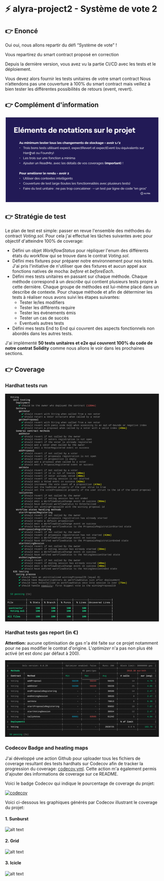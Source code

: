 # ⚡️ alyra-project2 - Système de vote 2

## :point_right: Enoncé

Oui oui, nous allons repartir du défi “Système de vote” !

Vous repartirez du smart contract proposé en correction

Depuis la dernière version, vous avez vu la partie CI/CD avec les tests et le déploiement.

Vous devez alors fournir les tests unitaires de votre smart contract Nous n’attendons pas une couverture à 100% du smart contract mais veillez à bien tester les différentes possibilités de retours (event, revert).

## :point_right: Complément d'information

![alt text](./resources/screenshot.png)

## :point_right: Stratégie de test

Le plan de test est simple: passer en revue l'ensemble des méthodes du contract _Voting.sol_. Pour cela j'ai effectué les tâches suivantes avec pour objectif d'atteindre 100% de coverage:

-   Défini un objet _WorkflowStatus_ pour répliquer l'enum des différents états du workflow qui se trouve dans le contrat _Voting.sol_.
-   Défini mes fixtures pour préparer notre environnement pour nos tests. J'ai pris l'initiative de n'utiliser que des fixtures et aucun appel aux fonctions natives de mocha: _before_ et _beforeEach_.
-   Défini mes tests unitaires en passant sur chaque méthode. Chaque méthode correspond à un _describe_ qui contient plusieurs tests propre à cette dernière. Chaque groupe de méthodes est lui-même placé dans un describe de contexte. Pour chaque méthode et afin de déterminer les tests à réaliser nous avons suivi les étapes suivantes:
    -   Tester le/les modifiers
    -   Tester les différents require
    -   Tester les événements émis
    -   Tester un cas de succès
    -   Eventuels autres tests
-   Défini mes tests End to End qui couvrent des aspects fonctionnels non abordés dans les autres tests.

J'ai implémenté **50 tests unitaires et e2e qui couvrent 100% du code de notre contrat Solidity** comme nous allons le voir dans les prochaines sections.

## :point_right: Coverage

### Hardhat tests run

![alt text](./resources/coverage.png)

### Hardhat tests gas report (in €)

**Attention:** aucune optimisation de gas n'a été faite sur ce projet notamment pour ne pas modifier le contrat d'origine. L'_optimizer_ n'a pas non plus été activé (et est donc par défaut à 200).

![alt text](./resources/gas.png)

### Codecov Badge and heating maps

J'ai développé une action Github pour uploader tous les fichiers de coverage resultant des tests hardhats sur Codecov afin de tracker la progression du coverage: [codecov.yml](./.github/workflows/codecov.yml). Cette action m'a également permis d'ajouter des informations de coverage sur ce README.

Voici le badge Codecov qui indique le pourcentage de coverage du projet:

[![codecov](https://codecov.io/gh/manthis/alyra-project2/graph/badge.svg?token=RCE9F2AA3K)](https://codecov.io/gh/manthis/alyra-project2)

Voici ci-dessous les graphiques générés par Codecov illustrant le coverage du projet:

#### 1. Sunburst

![alt text](https://codecov.io/gh/manthis/alyra-project2/graphs/sunburst.svg?token=RCE9F2AA3K)

#### 2. Grid

![alt text](https://codecov.io/gh/manthis/alyra-project2/graphs/tree.svg?token=RCE9F2AA3K)

#### 3. Icicle

![alt text](https://codecov.io/gh/manthis/alyra-project2/graphs/icicle.svg?token=RCE9F2AA3K)
